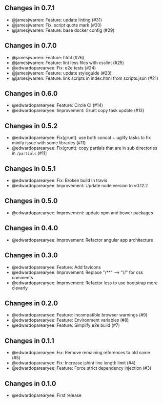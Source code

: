 ## Changes in 0.7.1

 * @jamesjwarren: Feature: update linting (#31)
 * @jamesjwarren: Fix: script quote mark (#30)
 * @jamesjwarren: Feature: base docker config (#29)

## Changes in 0.7.0

 * @jamesjwarren: Feature: html (#26)
 * @jamesjwarren: Feature: lint less files with csslint (#25)
 * @edwardoparearyee: Fix: e2e tests (#24)
 * @jamesjwarren: Feature: update styleguide (#23)
 * @jamesjwarren: Feature: link scripts in index.html from scripts.json (#21)

## Changes in 0.6.0

 * @edwardoparearyee: Feature: Circle CI (#14)
 * @edwardoparearyee: Improvement: Grunt copy task update (#13)

## Changes in 0.5.2

 * @edwardoparearyee: Fix(grunt): use both concat + uglify tasks to fix minify issue with some libraries (#11)
 * @edwardoparearyee: Fix(grunt): copy partials that are in sub directories in `/partials` (#11)

## Changes in 0.5.1

 * @edwardoparearyee: Fix: Broken build in travis
 * @edwardoparearyee: Improvement: Update node version to v0.12.2

## Changes in 0.5.0

 * @edwardoparearyee: Improvement: update npm and bower packages

## Changes in 0.4.0

 * @edwardoparearyee: Improvement: Refactor angular app architecture

## Changes in 0.3.0

 * @edwardoparearyee: Feature: Add favicons
 * @edwardoparearyee: Improvement: Replace "/**" --> "//" for css comments
 * @edwardoparearyee: Improvement: Refactor less to use bootstrap more cleverly


## Changes in 0.2.0

 * @edwardoparearyee: Feature: Incompatible browser warnings (#9)
 * @edwardoparearyee: Feature: Environment variables (#8)
 * @edwardoparearyee: Feature: Simplify e2e build (#7)

## Changes in 0.1.1

 * @edwardoparearyee: Fix: Remove remaining references to old name (#5)
 * @edwardoparearyee: Fix: Increase jshint line length limit (#4)
 * @edwardoparearyee: Feature: Force strict dependency injection (#3)

## Changes in 0.1.0

 * @edwardoparearyee: First release
